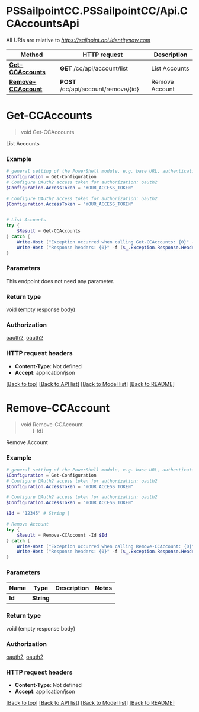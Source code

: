 # PSSailpointCC.PSSailpointCC/Api.CCAccountsApi

All URIs are relative to *https://sailpoint.api.identitynow.com*

Method | HTTP request | Description
------------- | ------------- | -------------
[**Get-CCAccounts**](CCAccountsApi.md#Get-CCAccounts) | **GET** /cc/api/account/list | List Accounts
[**Remove-CCAccount**](CCAccountsApi.md#Remove-CCAccount) | **POST** /cc/api/account/remove/{id} | Remove Account


<a name="Get-CCAccounts"></a>
# **Get-CCAccounts**
> void Get-CCAccounts<br>

List Accounts

### Example
```powershell
# general setting of the PowerShell module, e.g. base URL, authentication, etc
$Configuration = Get-Configuration
# Configure OAuth2 access token for authorization: oauth2
$Configuration.AccessToken = "YOUR_ACCESS_TOKEN"

# Configure OAuth2 access token for authorization: oauth2
$Configuration.AccessToken = "YOUR_ACCESS_TOKEN"


# List Accounts
try {
    $Result = Get-CCAccounts
} catch {
    Write-Host ("Exception occurred when calling Get-CCAccounts: {0}" -f ($_.ErrorDetails | ConvertFrom-Json))
    Write-Host ("Response headers: {0}" -f ($_.Exception.Response.Headers | ConvertTo-Json))
}
```

### Parameters
This endpoint does not need any parameter.

### Return type

void (empty response body)

### Authorization

[oauth2](../README.md#oauth2), [oauth2](../README.md#oauth2)

### HTTP request headers

 - **Content-Type**: Not defined
 - **Accept**: application/json

[[Back to top]](#) [[Back to API list]](../README.md#documentation-for-api-endpoints) [[Back to Model list]](../README.md#documentation-for-models) [[Back to README]](../README.md)

<a name="Remove-CCAccount"></a>
# **Remove-CCAccount**
> void Remove-CCAccount<br>
> &nbsp;&nbsp;&nbsp;&nbsp;&nbsp;&nbsp;&nbsp;&nbsp;[-Id] <String><br>

Remove Account

### Example
```powershell
# general setting of the PowerShell module, e.g. base URL, authentication, etc
$Configuration = Get-Configuration
# Configure OAuth2 access token for authorization: oauth2
$Configuration.AccessToken = "YOUR_ACCESS_TOKEN"

# Configure OAuth2 access token for authorization: oauth2
$Configuration.AccessToken = "YOUR_ACCESS_TOKEN"

$Id = "12345" # String | 

# Remove Account
try {
    $Result = Remove-CCAccount -Id $Id
} catch {
    Write-Host ("Exception occurred when calling Remove-CCAccount: {0}" -f ($_.ErrorDetails | ConvertFrom-Json))
    Write-Host ("Response headers: {0}" -f ($_.Exception.Response.Headers | ConvertTo-Json))
}
```

### Parameters

Name | Type | Description  | Notes
------------- | ------------- | ------------- | -------------
 **Id** | **String**|  | 

### Return type

void (empty response body)

### Authorization

[oauth2](../README.md#oauth2), [oauth2](../README.md#oauth2)

### HTTP request headers

 - **Content-Type**: Not defined
 - **Accept**: application/json

[[Back to top]](#) [[Back to API list]](../README.md#documentation-for-api-endpoints) [[Back to Model list]](../README.md#documentation-for-models) [[Back to README]](../README.md)


